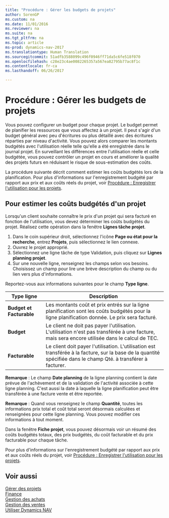 ```yaml
---
title: "Procédure : Gérer les budgets de projets"
author: SorenGP
ms.custom: na
ms.date: 11/01/2016
ms.reviewer: na
ms.suite: na
ms.tgt_pltfrm: na
ms.topic: article
ms-prod: dynamics-nav-2017
ms.translationtype: Human Translation
ms.sourcegitcommit: 51adfb3588099c496f0946ff71da5c6fe518f070
ms.openlocfilehash: c28e23c4ae0082265357a567ea82795b77ac8f1c
ms.contentlocale: fr-ca
ms.lasthandoff: 06/26/2017

---
```


# <a name="how-to-manage-job-budgets"></a>Procédure : Gérer les budgets de projets
Vous pouvez configurer un budget pour chaque projet. Le budget permet de planifier les ressources que vous affectez à un projet. Il peut s'agir d'un budget général avec peu d'écritures ou plus détaillé avec des écritures réparties par niveau d'activité. Vous pouvez alors comparer les montants budgétés avec l'utilisation réelle telle qu'elle a été enregistrée dans le journal projet. En surveillant les différences entre l'utilisation réelle et celle budgétée, vous pouvez contrôler un projet en cours et améliorer la qualité des projets futurs en réduisant le risque de sous-estimation des coûts.

La procédure suivante décrit comment estimer les coûts budgétés lors de la planification. Pour plus d'informations sur l'enregistrement budgété par rapport aux prix et aux coûts réels du projet, voir [Procédure : Enregistrer l'utilisation pour les projets](projects-how-record-job-usage.md).  

## <a name="JobBudgetCosts"></a> Pour estimer les coûts budgétés d'un projet  
Lorsqu'un client souhaite connaître le prix d'un projet qui sera facturé en fonction de l'utilisation, vous devez déterminer les coûts budgétés du projet. Réalisez cette opération dans la fenêtre **Lignes tâche projet**.

1. Dans le coin supérieur droit, sélectionnez l'icône **Page ou état pour la recherche**, entrez **Projets**, puis sélectionnez le lien connexe.  
2. Ouvrez le projet approprié.
3. Sélectionnez une ligne tâche de type Validation, puis cliquez sur **Lignes planning projet**.
4. Sur une nouvelle ligne, renseignez les champs selon vos besoins. Choisissez un champ pour lire une brève description du champ ou du lien vers plus d'informations.   

Reportez-vous aux informations suivantes pour le champ **Type ligne**.  

|Type ligne |Description |
|----------|------------|
|**Budget et Facturable**|Les montants coût et prix entrés sur la ligne planification sont les coûts budgétés pour la ligne planification donnée. Le prix sera facturé.|
|**Budget**|Le client ne doit pas payer l'utilisation. L'utilisation n'est pas transférée à une facture, mais sera encore utilisée dans le calcul de TEC.|
|**Facturable**|Le client doit payer l'utilisation. L'utilisation est transférée à la facture, sur la base de la quantité spécifiée dans le champ Qté. à transférer à facturer.|

**Remarque** : Le champ **Date planning** de la ligne planning contient la date prévue de l'achèvement et de la validation de l'activité associée à cette ligne planning. C'est aussi la date à laquelle la ligne planification peut être transférée à une facture vente et être reportée.  

**Remarque** : Quand vous renseignez le champ **Quantité**, toutes les informations prix total et coût total seront désormais calculées et renseignées pour cette ligne planning. Vous pouvez modifier ces informations à tout moment.

Dans la fenêtre **Fiche projet**, vous pouvez désormais voir un résumé des coûts budgétés totaux, des prix budgétés, du coût facturable et du prix facturable pour chaque tâche.

Pour plus d'informations sur l'enregistrement budgété par rapport aux prix et aux coûts réels du projet, voir [Procédure : Enregistrer l'utilisation pour les projets](projects-how-record-job-usage.md).

## <a name="see-also"></a>Voir aussi
[Gérer des projets](projects-manage-projects.md)  
[Finance](finance-setup.md)  
[Gestion des achats](purchasing-manage-purchasing.md)         
[Gestion des ventes](sales-manage-sales.md)      
[Utiliser Dynamics NAV](ui-work-product.md)  

